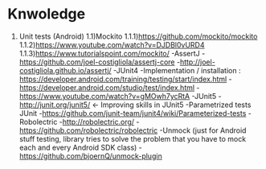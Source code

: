 # Knwoledge
1) Unit tests (Android)
    1.1)Mockito
      1.1.1)https://github.com/mockito/mockito
      1.1.2)https://www.youtube.com/watch?v=DJDBl0vURD4
      1.1.3)https://www.tutorialspoint.com/mockito/
    -AssertJ
      -https://github.com/joel-costigliola/assertj-core
      -http://joel-costigliola.github.io/assertj/
    -JUnit4
      -Implementation / installation : https://developer.android.com/training/testing/start/index.html
      -https://developer.android.com/studio/test/index.html
      -https://www.youtube.com/watch?v=gMOwh7ycRtA
    -JUnit5
      -http://junit.org/junit5/ <- Improving skills in JUnit5
    -Parametrized tests JUnit
      -https://github.com/junit-team/junit4/wiki/Parameterized-tests
    -Robolectric
      -http://robolectric.org/
      -https://github.com/robolectric/robolectric
    -Unmock (just for Android stuff testing, library tries to solve the problem that you have to mock each and every Android SDK class)
      -https://github.com/bjoernQ/unmock-plugin
      
